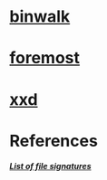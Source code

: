 # [binwalk](binwalk/README.md)

# [foremost](foremost/README.md)

# [xxd](xxd/README.md)

# References
##### [List of file signatures](https://en.wikipedia.org/wiki/List_of_file_signatures)